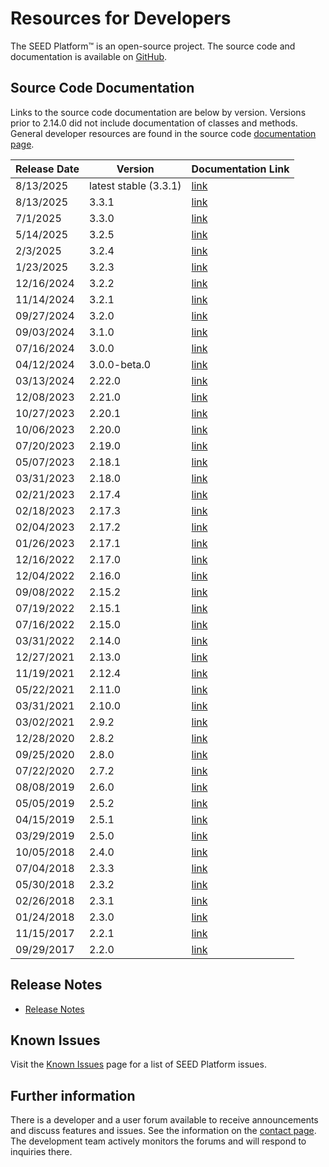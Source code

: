# Resources for Developers

The SEED Platform&trade; is an open-source project. The source code and documentation is available on [GitHub](https://github.com/SEED-platform/seed).

## Source Code Documentation

Links to the source code documentation are below by version. Versions prior to 2.14.0 did not include
documentation of classes and methods. General developer resources are found in the source code
[documentation page](./code_documentation/latest/developer_resources.html).

| Release Date | Version               | Documentation Link                                   |
|--------------|-----------------------|------------------------------------------------------|
| 8/13/2025    | latest stable (3.3.1) | [link](./code_documentation/latest/index.html)       |
| 8/13/2025    | 3.3.1                 | [link](./code_documentation/3.3.1/index.html)        |
| 7/1/2025     | 3.3.0                 | [link](./code_documentation/3.3.0/index.html)        |
| 5/14/2025    | 3.2.5                 | [link](./code_documentation/3.2.5/index.html)        |
| 2/3/2025     | 3.2.4                 | [link](./code_documentation/3.2.4/index.html)        |
| 1/23/2025    | 3.2.3                 | [link](./code_documentation/3.2.3/index.html)        |
| 12/16/2024   | 3.2.2                 | [link](./code_documentation/3.2.2/index.html)        |
| 11/14/2024   | 3.2.1                 | [link](./code_documentation/3.2.1/index.html)        |
| 09/27/2024   | 3.2.0                 | [link](./code_documentation/3.2.0/index.html)        |
| 09/03/2024   | 3.1.0                 | [link](./code_documentation/3.1.0/index.html)        |
| 07/16/2024   | 3.0.0                 | [link](./code_documentation/3.0.0/index.html)        |
| 04/12/2024   | 3.0.0-beta.0          | [link](./code_documentation/3.0.0-beta.0/index.html) |
| 03/13/2024   | 2.22.0                | [link](./code_documentation/2.22.0/index.html)       |
| 12/08/2023   | 2.21.0                | [link](./code_documentation/2.21.0/index.html)       |
| 10/27/2023   | 2.20.1                | [link](./code_documentation/2.20.1/index.html)       |
| 10/06/2023   | 2.20.0                | [link](./code_documentation/2.20.0/index.html)       |
| 07/20/2023   | 2.19.0                | [link](./code_documentation/2.19.0/index.html)       |
| 05/07/2023   | 2.18.1                | [link](./code_documentation/2.18.1/index.html)       |
| 03/31/2023   | 2.18.0                | [link](./code_documentation/2.18.0/index.html)       |
| 02/21/2023   | 2.17.4                | [link](./code_documentation/2.17.4/index.html)       |
| 02/18/2023   | 2.17.3                | [link](./code_documentation/2.17.3/index.html)       |
| 02/04/2023   | 2.17.2                | [link](./code_documentation/2.17.2/index.html)       |
| 01/26/2023   | 2.17.1                | [link](./code_documentation/2.17.1/index.html)       |
| 12/16/2022   | 2.17.0                | [link](./code_documentation/2.17.0/index.html)       |
| 12/04/2022   | 2.16.0                | [link](./code_documentation/2.16.0/index.html)       |
| 09/08/2022   | 2.15.2                | [link](./code_documentation/2.15.2/index.html)       |
| 07/19/2022   | 2.15.1                | [link](./code_documentation/2.15.1/index.html)       |
| 07/16/2022   | 2.15.0                | [link](./code_documentation/2.15.0/index.html)       |
| 03/31/2022   | 2.14.0                | [link](./code_documentation/2.14.0/index.html)       |
| 12/27/2021   | 2.13.0                | [link](./code_documentation/2.13.0/index.html)       |
| 11/19/2021   | 2.12.4                | [link](./code_documentation/2.12.4/index.html)       |
| 05/22/2021   | 2.11.0                | [link](./code_documentation/2.11.0/index.html)       |
| 03/31/2021   | 2.10.0                | [link](./code_documentation/2.10.0/index.html)       |
| 03/02/2021   | 2.9.2                 | [link](./code_documentation/2.9.2/index.html)        |
| 12/28/2020   | 2.8.2                 | [link](./code_documentation/2.8.2/index.html)        |
| 09/25/2020   | 2.8.0                 | [link](./code_documentation/2.8.0/index.html)        |
| 07/22/2020   | 2.7.2                 | [link](./code_documentation/2.7.2/index.html)        |
| 08/08/2019   | 2.6.0                 | [link](./code_documentation/2.6.0/index.html)        |
| 05/05/2019   | 2.5.2                 | [link](./code_documentation/2.5.2/index.html)        |
| 04/15/2019   | 2.5.1                 | [link](./code_documentation/2.5.1/index.html)        |
| 03/29/2019   | 2.5.0                 | [link](./code_documentation/2.5.0/index.html)        |
| 10/05/2018   | 2.4.0                 | [link](./code_documentation/2.4.0/index.html)        |
| 07/04/2018   | 2.3.3                 | [link](./code_documentation/2.3.3/index.html)        |
| 05/30/2018   | 2.3.2                 | [link](./code_documentation/2.3.2/index.html)        |
| 02/26/2018   | 2.3.1                 | [link](./code_documentation/2.3.1/index.html)        |
| 01/24/2018   | 2.3.0                 | [link](./code_documentation/2.3.0/index.html)        |
| 11/15/2017   | 2.2.1                 | [link](./code_documentation/2.2.1/index.html)        |
| 09/29/2017   | 2.2.0                 | [link](./code_documentation/2.2.0/index.html)        |

## Release Notes

- [Release Notes](https://github.com/SEED-platform/seed/releases)

## Known Issues

Visit the [Known Issues](known_issues.md) page for a list of SEED Platform issues.

## Further information

There is a developer and a user forum available to receive announcements and discuss features and issues. See the information on the [contact page](contact.md). The development team actively monitors the forums and will respond to inquiries there.
